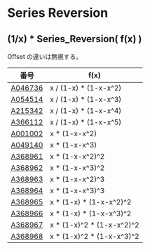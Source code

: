 # Series Reversion

## (1/x) * Series_Reversion( f(x) )

Offset の違いは無視する。

| 番号 | f(x) |
|----- | ----- | 
| [A046736](https://oeis.org/A046736) | x / (1-x)   * (1-x-x^2)   |
| [A054514](https://oeis.org/A054514) | x / (1-x)   * (1-x-x^3)   |
| [A215342](https://oeis.org/A215342) | x / (1-x)   * (1-x-x^4)   |
| [A366112](https://oeis.org/A366112) | x / (1-x)   * (1-x-x^5)   |
| [A001002](https://oeis.org/A001002) | x *           (1-x-x^2)   |
| [A049140](https://oeis.org/A049140) | x *           (1-x-x^3)   |
| [A368961](https://oeis.org/A368961) | x *           (1-x-x^2)^2 |
| [A368962](https://oeis.org/A368962) | x *           (1-x-x^3)^2 |
| [A368963](https://oeis.org/A368963) | x *           (1-x-x^2)^3 |
| [A368964](https://oeis.org/A368964) | x *           (1-x-x^3)^3 |
| [A368965](https://oeis.org/A368965) | x * (1-x)   * (1-x-x^2)^2 |
| [A368966](https://oeis.org/A368966) | x * (1-x)   * (1-x-x^3)^2 |
| [A368967](https://oeis.org/A368967) | x * (1-x)^2 * (1-x-x^2)^2 |
| [A368968](https://oeis.org/A368968) | x * (1-x)^2 * (1-x-x^3)^2 |
